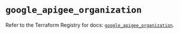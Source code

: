 # `google_apigee_organization`

Refer to the Terraform Registry for docs: [`google_apigee_organization`](https://registry.terraform.io/providers/hashicorp/google/5.34.0/docs/resources/apigee_organization).
